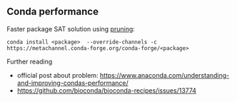 
## Conda performance

Faster package SAT solution using [pruning](https://medium.com/@marius.v.niekerk/conda-metachannel-f962241c9437):

`conda install <package>  --override-channels -c https://metachannel.conda-forge.org/conda-forge/<package>`

Further reading
* official post about problem: https://www.anaconda.com/understanding-and-improving-condas-performance/
* https://github.com/bioconda/bioconda-recipes/issues/13774

